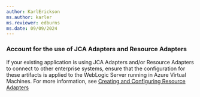 ```yaml
---
author: KarlErickson
ms.author: karler
ms.reviewer: edburns
ms.date: 09/09/2024
---
```


### Account for the use of JCA Adapters and Resource Adapters

If your existing application is using JCA Adapters and/or Resource Adapters to connect to other enterprise systems, ensure that the configuration for these artifacts is applied to the WebLogic Server running in Azure Virtual Machines. For more information, see [Creating and Configuring Resource Adapters](https://docs.oracle.com/en/middleware/fusion-middleware/weblogic-server/12.2.1.4/adapt/creating.html)
